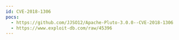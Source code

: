 ```yaml
---
id: CVE-2018-1306
pocs:
  - https://github.com/JJSO12/Apache-Pluto-3.0.0--CVE-2018-1306
  - https://www.exploit-db.com/raw/45396
---
```

